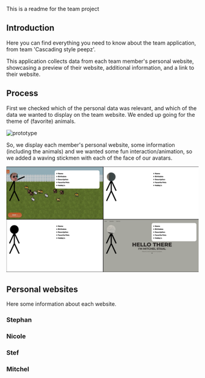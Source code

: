 This is a readme for the team project

## Introduction

Here you can find everything you need to know about the team application, from team 'Cascading style peepz'.

This application collects data from each team member's personal website, showcasing a preview of their website, additional information, and a link to their website.

## Process

First we checked which of the personal data was relevant, and which of the data we wanted to display on the team website. We ended up going for the theme of (favorite) animals. 

<!-- put the sketch here. -->
![prototype]() 

So, we display each member's personal website, some information (including the animals) and we wanted some fun interaction/animation, so we added a waving stickmen with each of the face of our avatars.

![version_](/docs/images/version_.png)

## Personal websites

Here some information about each website.

### Stephan 

### Nicole

### Stef

### Mitchel